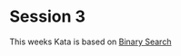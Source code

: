 Session 3
=========

This weeks Kata is based on [Binary Search][base]


[base]: http://codekata.pragprog.com/2007/01/kata_two_karate.html